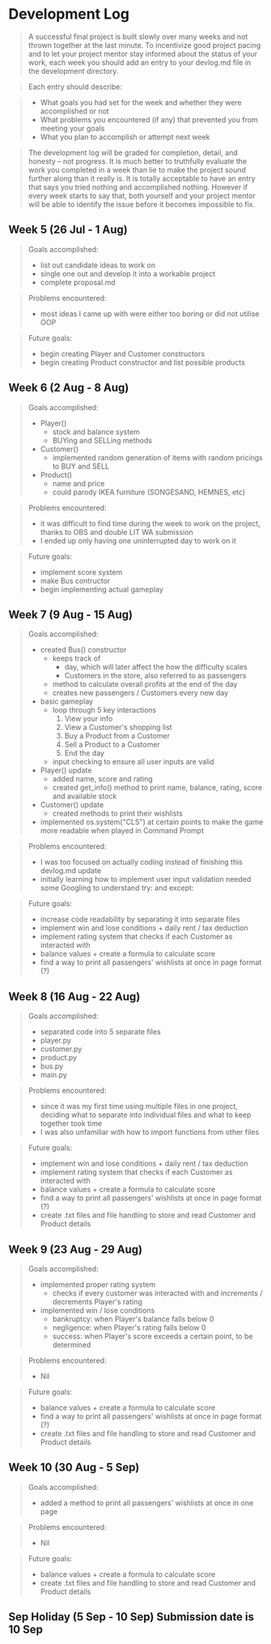 # Development Log
> A successful final project is built slowly over many weeks and not thrown together at the last minute. To incentivize good project pacing and to let your project mentor stay informed about the status of your work, each week you should add an entry to your devlog.md file in the development directory.

> Each entry should describe:

> - What goals you had set for the week and whether they were accomplished or not
> - What problems you encountered (if any) that prevented you from meeting your goals
> - What you plan to accomplish or attempt next week

> The development log will be graded for completion, detail, and honesty – not progress. It is much better to truthfully evaluate the work you completed in a week than lie to make the project sound further along than it really is. It is totally acceptable to have an entry that says you tried nothing and accomplished nothing. However if every week starts to say that, both yourself and your project mentor will be able to identify the issue before it becomes impossible to fix.

## Week 5 (26 Jul - 1 Aug)
> Goals accomplished:
> - list out candidate ideas to work on
> - single one out and develop it into a workable project
> - complete proposal.md

> Problems encountered:
> - most ideas I came up with were either too boring or did not utilise OOP

> Future goals:
> - begin creating Player and Customer constructors
> - begin creating Product constructor and list possible products

## Week 6 (2 Aug - 8 Aug)
> Goals accomplished:
> - Player()
>   - stock and balance system
>   - BUYing and SELLing methods
> - Customer()
>   - implemented random generation of items with random pricings to BUY and SELL
> - Product()
>   - name and price
>   - could parody IKEA furniture (SONGESAND, HEMNES, etc)

> Problems encountered:
> - it was difficult to find time during the week to work on the project, thanks to OBS and double LIT WA submission
> - I ended up only having one uninterrupted day to work on it

> Future goals:
> - implement score system
> - make Bus contructor
> - begin implementing actual gameplay

## Week 7 (9 Aug - 15 Aug)
> Goals accomplished:
> - created Bus() constructor
>   - keeps track of
>       - day, which will later affect the how the difficulty scales
>       - Customers in the store, also referred to as passengers
>   - method to calculate overall profits at the end of the day
>   - creates new passengers / Customers every new day
> - basic gameplay
>   - loop through 5 key interactions
>     1. View your info
>     2. View a Customer's shopping list
>     3. Buy a Product from a Customer
>     4. Sell a Product to a Customer
>     5. End the day
>   - input checking to ensure all user inputs are valid
> - Player() update
>   - added name, score and rating
>   - created get_info() method to print name, balance, rating, score and available stock
> - Customer() update
>   - created methods to print their wishlists
> - implemented os.system("CLS") at certain points to make the game more readable when played in Command Prompt

> Problems encountered:
> - I was too focused on actually coding instead of finishing this devlog.md update
> - initially learning how to implement user input validation needed some Googling to understand try: and except:

> Future goals:
> - increase code readability by separating it into separate files
> - implement win and lose conditions + daily rent / tax deduction
> - implement rating system that checks if each Customer as interacted with
> - balance values + create a formula to calculate score
> - find a way to print all passengers' wishlists at once in page format (?)

## Week 8 (16 Aug - 22 Aug)
> Goals accomplished:
> - separated code into 5 separate files
> - player.py
> - customer.py
> - product.py
> - bus.py
> - main.py

> Problems encountered:
> - since it was my first time using multiple files in one project, deciding what to separate into individual files and what to keep together took time
> - I was also unfamiliar with how to import functions from other files

> Future goals:
> - implement win and lose conditions + daily rent / tax deduction
> - implement rating system that checks if each Customer as interacted with
> - balance values + create a formula to calculate score
> - find a way to print all passengers' wishlists at once in page format (?)
> - create .txt files and file handling to store and read Customer and Product details

## Week 9 (23 Aug - 29 Aug)
> Goals accomplished:
> - implemented proper rating system
>   - checks if every customer was interacted with and increments / decrements Player's rating
> - implemented win / lose conditions
>   - bankruptcy: when Player's balance falls below 0
>   - negligence: when Player's rating falls below 0
>   - success: when Player's score exceeds a certain point, to be determined

> Problems encountered:
> - Nil

> Future goals:
> - balance values + create a formula to calculate score
> - find a way to print all passengers' wishlists at once in page format (?)
> - create .txt files and file handling to store and read Customer and Product details

## Week 10 (30 Aug - 5 Sep)
> Goals accomplished:
> - added a method to print all passengers' wishlists at once in one page

> Problems encountered:
> - Nil

> Future goals:
> - balance values + create a formula to calculate score
> - create .txt files and file handling to store and read Customer and Product details

## Sep Holiday (5 Sep - 10 Sep) **Submission date is 10 Sep**
